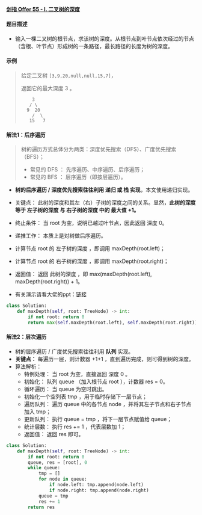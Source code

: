#### [剑指 Offer 55 - I. 二叉树的深度](https://leetcode-cn.com/problems/er-cha-shu-de-shen-du-lcof/)

#### 题目描述

- 输入一棵二叉树的根节点，求该树的深度。从根节点到叶节点依次经过的节点（含根、叶节点）形成树的一条路径，最长路径的长度为树的深度。

#### 示例

> 给定二叉树 `[3,9,20,null,null,15,7]`，
>
> 返回它的最大深度 3 。
>
> ```
>     3
>    / \
>   9  20
>     /  \
>    15   7
> ```

#### 解法1：后序遍历

> 树的遍历方式总体分为两类：深度优先搜索（DFS）、广度优先搜索（BFS）；
>
> - 常见的 DFS ： 先序遍历、中序遍历、后序遍历；
> - 常见的 BFS ： 层序遍历（即按层遍历）。

- **树的后序遍历 / 深度优先搜索往往利用 递归 或 栈 实现**，本文使用递归实现。
- 关键点： 此树的深度和其左（右）子树的深度之间的关系。显然，**此树的深度 等于 左子树的深度 与 右子树的深度 中的 最大值 +1。**

- 终止条件： 当 root 为空，说明已越过叶节点，因此返回 深度 0。
- 递推工作： 本质上是对树做后序遍历。
- 计算节点 root 的 左子树的深度 ，即调用 maxDepth(root.left)；
- 计算节点 root 的 右子树的深度 ，即调用 maxDepth(root.right)；
- 返回值： 返回 此树的深度 ，即 max(maxDepth(root.left), maxDepth(root.right)) + 1。

- 有关演示请看大佬的ppt：[链接](https://leetcode-cn.com/problems/er-cha-shu-de-shen-du-lcof/solution/mian-shi-ti-55-i-er-cha-shu-de-shen-du-xian-xu-bia/)

```python
class Solution:
    def maxDepth(self, root: TreeNode) -> int:
        if not root: return 0
        return max(self.maxDepth(root.left), self.maxDepth(root.right))+1
```

#### 解法2：层次遍历

- 树的层序遍历 / 广度优先搜索往往利用 **队列** 实现。
- **关键点：** 每遍历一层，则计数器 +1+1 ，直到遍历完成，则可得到树的深度。
- 算法解析：
  - 特例处理： 当 root 为空，直接返回 深度 0 。
  - 初始化： 队列 queue （加入根节点 root ），计数器 res = 0。
  - 循环遍历： 当 queue 为空时跳出。
  - 初始化一个空列表 tmp ，用于临时存储下一层节点；
  - 遍历队列： 遍历 queue 中的各节点 node ，并将其左子节点和右子节点加入 tmp；
  - 更新队列： 执行 queue = tmp ，将下一层节点赋值给 queue；
  - 统计层数： 执行 res += 1 ，代表层数加 1；
  - 返回值： 返回 res 即可。

```python
class Solution:
    def maxDepth(self, root: TreeNode) -> int:
        if not root: return 0
        queue, res = [root], 0
        while queue:
            tmp = []
            for node in queue:
                if node.left: tmp.append(node.left)
                if node.right: tmp.append(node.right)
            queue = tmp
            res += 1
        return res
```

